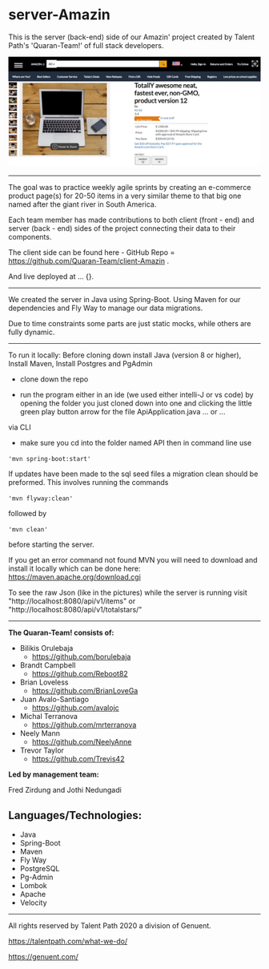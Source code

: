 # server-Amazin

This is the server (back-end) side of our Amazin' project created by Talent Path's 'Quaran-Team!' of full stack developers.

<!-- Picture below of home page of our Amazin' App  -->

![alt text](https://github.com/Quaran-Team/client-Amazin/blob/master/amazinscreen.JPG "Screen shot from the Amazin' App mock e-commerce site")

---

The goal was to practice weekly agile sprints by creating an e-commerce product page(s) for 20-50 items in a very similar theme to that big one named after the giant river in South America.

Each team member has made contributions to both client (front - end) and server (back - end) sides of the project connecting their data to their components.

The client side can be found here _-_ GitHub Repo = https://github.com/Quaran-Team/client-Amazin .

And live deployed at ... {}.

---

We created the server in Java using Spring-Boot. Using Maven for our dependencies and Fly Way to manage our data migrations. 

Due to time constraints some parts are just static mocks, while others are fully dynamic.


---

To run it locally:
Before cloning down install Java (version 8 or higher), Install Maven, Install Postgres and PgAdmin

- clone down the repo

- run the program either in an ide (we used either intelli-J or vs code) by opening the folder you just cloned down into one and clicking the little green play button arrow for the file ApiApplication.java ... or ...

via CLI

- make sure you cd into the folder named API then in command line use 

 ```'mvn spring-boot:start'```

If updates have been made to the sql seed files a migration clean should be preformed.
This involves running the commands 

```'mvn flyway:clean' ```

followed by

``` 'mvn clean' ```

before starting the server.

If you get an error command not found MVN you will need to download and install it locally which can be done here: https://maven.apache.org/download.cgi

To see the raw Json (like in the pictures) while the server is running visit "http://localhost:8080/api/v1/items" or "http://localhost:8080/api/v1/totalstars/"



---

**The Quaran-Team! consists of:**

- Bilikis Orulebaja
  - https://github.com/borulebaja
- Brandt Campbell
  - https://github.com/Reboot82
- Brian Loveless
  - https://github.com/BrianLoveGa
- Juan Avalo-Santiago
  - https://github.com/avalojc
- Michal Terranova
  - https://github.com/mrterranova
- Neely Mann
  - https://github.com/NeelyAnne
- Trevor Taylor
  - https://github.com/Trevis42

**Led by management team:**

Fred Zirdung and Jothi Nedungadi

## **Languages/Technologies:**

- Java
- Spring-Boot
- Maven
- Fly Way
- PostgreSQL
- Pg-Admin
- Lombok
- Apache
- Velocity

---

All rights reserved by Talent Path 2020
a division of Genuent.

https://talentpath.com/what-we-do/

https://genuent.com/
